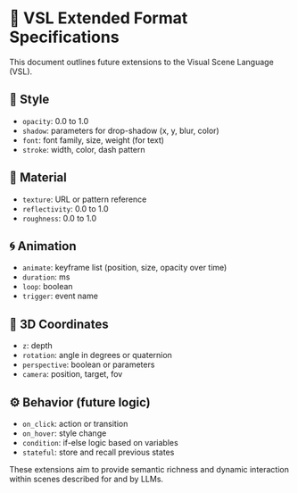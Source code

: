 # 📘 VSL Extended Format Specifications

This document outlines future extensions to the Visual Scene Language (VSL).

## 🎨 Style
- `opacity`: 0.0 to 1.0
- `shadow`: parameters for drop-shadow (x, y, blur, color)
- `font`: font family, size, weight (for text)
- `stroke`: width, color, dash pattern

## 🧱 Material
- `texture`: URL or pattern reference
- `reflectivity`: 0.0 to 1.0
- `roughness`: 0.0 to 1.0

## 🌀 Animation
- `animate`: keyframe list (position, size, opacity over time)
- `duration`: ms
- `loop`: boolean
- `trigger`: event name

## 🧭 3D Coordinates
- `z`: depth
- `rotation`: angle in degrees or quaternion
- `perspective`: boolean or parameters
- `camera`: position, target, fov

## ⚙️ Behavior (future logic)
- `on_click`: action or transition
- `on_hover`: style change
- `condition`: if-else logic based on variables
- `stateful`: store and recall previous states

These extensions aim to provide semantic richness and dynamic interaction within scenes described for and by LLMs.
